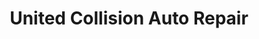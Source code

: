 ---
title: "United Collision Auto Repair"
url: /detroit/united-collision-auto-repair/
shop: car repair
---